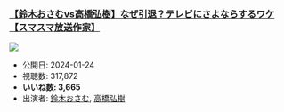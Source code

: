 ### [【鈴木おさむvs高橋弘樹】なぜ引退？テレビにさよならするワケ【スマスマ放送作家】](https://www.youtube.com/watch?v=WqFiHpKhRTY)
[![](https://img.youtube.com/vi/WqFiHpKhRTY/sddefault.jpg)](https://www.youtube.com/watch?v=WqFiHpKhRTY)
-   公開日: 2024-01-24
-   視聴数: 317,872
-   **いいね数: 3,665**
-   出演者: [鈴木おさむ](/rehacq_fan/people/鈴木おさむ "wikilink"), [高橋弘樹](/rehacq_fan/people/高橋弘樹 "wikilink")
